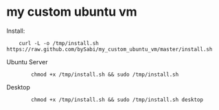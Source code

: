 my custom ubuntu vm
================

Install:
```
	curl -L -o /tmp/install.sh https://raw.github.com/bySabi/my_custom_ubuntu_vm/master/install.sh
```

Ubuntu Server
```
		chmod +x /tmp/install.sh && sudo /tmp/install.sh
```

Desktop
```
		chmod +x /tmp/install.sh && sudo /tmp/install.sh desktop
```
